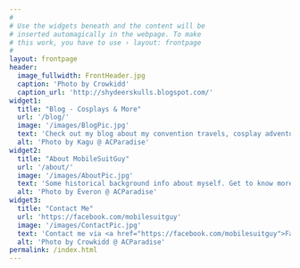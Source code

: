 ```yaml
---
#
# Use the widgets beneath and the content will be
# inserted automagically in the webpage. To make
# this work, you have to use › layout: frontpage
#
layout: frontpage
header:
  image_fullwidth: FrontHeader.jpg
  caption: 'Photo by Crowkidd'
  caption_url: 'http://shydeerskulls.blogspot.com/'
widget1:
  title: "Blog - Cosplays & More"
  url: '/blog/'
  image: '/images/BlogPic.jpg'
  text: 'Check out my blog about my convention travels, cosplay adventures, upcoming conventions in the year, and more! '
  alt: 'Photo by Kagu @ ACParadise'
widget2:
  title: "About MobileSuitGuy"
  url: '/about/'
  image: '/images/AboutPic.jpg'
  text: 'Some historical background info about myself. Get to know more about me, about what I do, and why I do it!'
  alt: 'Photo by Everon @ ACParadise'
widget3:
  title: "Contact Me"
  url: 'https://facebook.com/mobilesuitguy'
  image: '/images/ContactPic.jpg'
  text: 'Contact me via <a href="https://facebook.com/mobilesuitguy">Facebook</a>, email at <a href="mailto:blog@mobilesuitguy.com">blog@mobilesuitguy.com</a>, or my other social media <b>@mobilesuitguy</b> for inquiries, requests, etc.'
  alt: 'Photo by Crowkidd @ ACParadise'
permalink: /index.html
---
```

